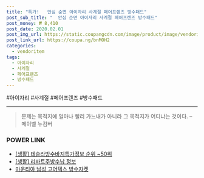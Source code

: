```yaml
--- 
title: "특가!   안심 순면 아이자리 사계절 페어프렌즈 방수패드" 
post_sub_title: "  안심 순면 아이자리 사계절 페어프렌즈 방수패드" 
post_money: ₩ 8,410 
post_date: 2020.02.01 
post_img_url: https://static.coupangcdn.com/image/product/image/vendoritem/2019/02/28/4384270999/469d8c39-dfb9-48de-92b2-3bcde69340af.jpg 
post_link_url: https://coupa.ng/bnMOH2 
categories: 
  - vendoritem 
tags: 
  - 아이자리 
  - 사계절 
  - 페어프렌즈 
  - 방수패드 
--- 
```

  #아이자리 #사계절 #페어프렌즈 #방수패드 
<hr> 

> 문제는 목적지에 얼마나 빨리 가느내가 아니라 그 목적지가 어디냐는 것이다. – 메이벨 뉴컴버 


### POWER LINK

* <a href="https://blog.naver.com/fasyy4321/221774853058" target="_blank"> [생활] 테슬라방수바지특가정보 순위 ~50위</a>
* <a href="https://blog.naver.com/fasyy4321/221761244584" target="_blank"> [생활] 리바트주방수납 정보 </a>
* <a href="https://blog.naver.com/santokki14/221787718275" target="_blank">마운티아 남성 고어텍스 방수자켓</a>
